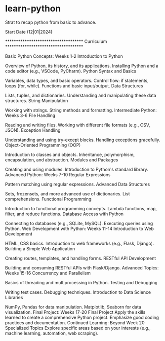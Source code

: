 # learn-python
Strat to recap python from basic to advance.

Start Date (12|01|2024)

************************************ Curriculum ************************************

Basic Python Concepts: Weeks 1-2
Introduction to Python

Overview of Python, its history, and its applications.
Installing Python and a code editor (e.g., VSCode, PyCharm).
Python Syntax and Basics

Variables, data types, and basic operators.
Control flow: if statements, loops (for, while).
Functions and basic input/output.
Data Structures

Lists, tuples, and dictionaries.
Understanding and manipulating these data structures.
String Manipulation

Working with strings.
String methods and formatting.
Intermediate Python: Weeks 3-6
File Handling

Reading and writing files.
Working with different file formats (e.g., CSV, JSON).
Exception Handling

Understanding and using try-except blocks.
Handling exceptions gracefully.
Object-Oriented Programming (OOP)

Introduction to classes and objects.
Inheritance, polymorphism, encapsulation, and abstraction.
Modules and Packages

Creating and using modules.
Introduction to Python's standard library.
Advanced Python: Weeks 7-10
Regular Expressions

Pattern matching using regular expressions.
Advanced Data Structures

Sets, frozensets, and more advanced use of dictionaries.
List comprehensions.
Functional Programming

Introduction to functional programming concepts.
Lambda functions, map, filter, and reduce functions.
Database Access with Python

Connecting to databases (e.g., SQLite, MySQL).
Executing queries using Python.
Web Development with Python: Weeks 11-14
Introduction to Web Development

HTML, CSS basics.
Introduction to web frameworks (e.g., Flask, Django).
Building a Simple Web Application

Creating routes, templates, and handling forms.
RESTful API Development

Building and consuming RESTful APIs with Flask/Django.
Advanced Topics: Weeks 15-16
Concurrency and Parallelism

Basics of threading and multiprocessing in Python.
Testing and Debugging

Writing test cases.
Debugging techniques.
Introduction to Data Science Libraries

NumPy, Pandas for data manipulation.
Matplotlib, Seaborn for data visualization.
Final Project: Weeks 17-20
Final Project
Apply the skills learned to create a comprehensive Python project.
Emphasize good coding practices and documentation.
Continued Learning: Beyond Week 20
Specialized Topics
Explore specific areas based on your interests (e.g., machine learning, automation, web scraping).
